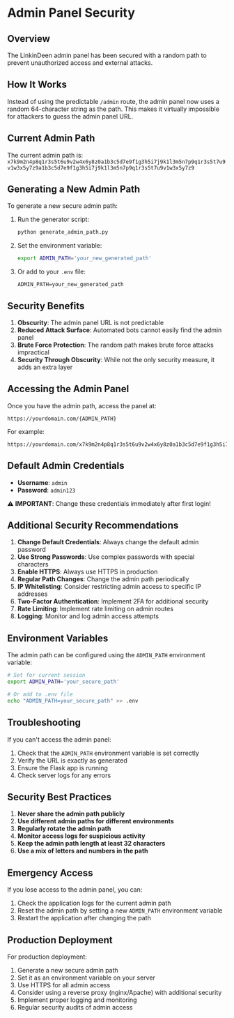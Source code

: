 # Admin Panel Security

## Overview

The LinkinDeen admin panel has been secured with a random path to prevent unauthorized access and external attacks.

## How It Works

Instead of using the predictable `/admin` route, the admin panel now uses a random 64-character string as the path. This makes it virtually impossible for attackers to guess the admin panel URL.

## Current Admin Path

The current admin path is: `x7k9m2n4p8q1r3s5t6u9v2w4x6y8z0a1b3c5d7e9f1g3h5i7j9k1l3m5n7p9q1r3s5t7u9v1w3x5y7z9a1b3c5d7e9f1g3h5i7j9k1l3m5n7p9q1r3s5t7u9v1w3x5y7z9`

## Generating a New Admin Path

To generate a new secure admin path:

1. Run the generator script:
   ```bash
   python generate_admin_path.py
   ```

2. Set the environment variable:
   ```bash
   export ADMIN_PATH='your_new_generated_path'
   ```

3. Or add to your `.env` file:
   ```
   ADMIN_PATH=your_new_generated_path
   ```

## Security Benefits

1. **Obscurity**: The admin panel URL is not predictable
2. **Reduced Attack Surface**: Automated bots cannot easily find the admin panel
3. **Brute Force Protection**: The random path makes brute force attacks impractical
4. **Security Through Obscurity**: While not the only security measure, it adds an extra layer

## Accessing the Admin Panel

Once you have the admin path, access the panel at:
```
https://yourdomain.com/{ADMIN_PATH}
```

For example:
```
https://yourdomain.com/x7k9m2n4p8q1r3s5t6u9v2w4x6y8z0a1b3c5d7e9f1g3h5i7j9k1l3m5n7p9q1r3s5t7u9v1w3x5y7z9a1b3c5d7e9f1g3h5i7j9k1l3m5n7p9q1r3s5t7u9v1w3x5y7z9
```

## Default Admin Credentials

- **Username**: `admin`
- **Password**: `admin123`

⚠️ **IMPORTANT**: Change these credentials immediately after first login!

## Additional Security Recommendations

1. **Change Default Credentials**: Always change the default admin password
2. **Use Strong Passwords**: Use complex passwords with special characters
3. **Enable HTTPS**: Always use HTTPS in production
4. **Regular Path Changes**: Change the admin path periodically
5. **IP Whitelisting**: Consider restricting admin access to specific IP addresses
6. **Two-Factor Authentication**: Implement 2FA for additional security
7. **Rate Limiting**: Implement rate limiting on admin routes
8. **Logging**: Monitor and log admin access attempts

## Environment Variables

The admin path can be configured using the `ADMIN_PATH` environment variable:

```bash
# Set for current session
export ADMIN_PATH='your_secure_path'

# Or add to .env file
echo "ADMIN_PATH=your_secure_path" >> .env
```

## Troubleshooting

If you can't access the admin panel:

1. Check that the `ADMIN_PATH` environment variable is set correctly
2. Verify the URL is exactly as generated
3. Ensure the Flask app is running
4. Check server logs for any errors

## Security Best Practices

1. **Never share the admin path publicly**
2. **Use different admin paths for different environments**
3. **Regularly rotate the admin path**
4. **Monitor access logs for suspicious activity**
5. **Keep the admin path length at least 32 characters**
6. **Use a mix of letters and numbers in the path**

## Emergency Access

If you lose access to the admin panel, you can:

1. Check the application logs for the current admin path
2. Reset the admin path by setting a new `ADMIN_PATH` environment variable
3. Restart the application after changing the path

## Production Deployment

For production deployment:

1. Generate a new secure admin path
2. Set it as an environment variable on your server
3. Use HTTPS for all admin access
4. Consider using a reverse proxy (nginx/Apache) with additional security
5. Implement proper logging and monitoring
6. Regular security audits of admin access 